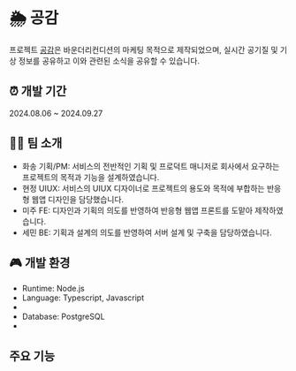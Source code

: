 # 🌦️ 공감

프로젝트 [공감](http://ggair.co.kr/)은 바운더리컨디션의 마케팅 목적으로 제작되었으며, 실시간 공기질 및 기상 정보를 공유하고 이와 관련된 소식을 공유할 수 있습니다.

## ⏰ 개발 기간

2024.08.06 ~ 2024.09.27

## 💁‍♀️ 팀 소개

- 화송 기획/PM: 서비스의 전반적인 기획 및 프로덕트 매니저로 회사에서 요구하는 프로젝트의 목적과 기능을 설계하였습니다.
- 현정 UIUX: 서비스의 UIUX 디자이너로 프로젝트의 용도와 목적에 부합하는 반응형 웹앱 디자인을 담당했습니다.
- 미주 FE: 디자인과 기획의 의도를 반영하여 반응형 웹앱 프론트를 도맡아 제작하였습니다.
- 세민 BE: 기획과 설계의 의도를 반영하여 서버 설계 및 구축을 담당하였습니다.

## 🎮 개발 환경

- Runtime: Node.js
- Language: Typescript, Javascript
-
- Database: PostgreSQL
-

## 주요 기능
